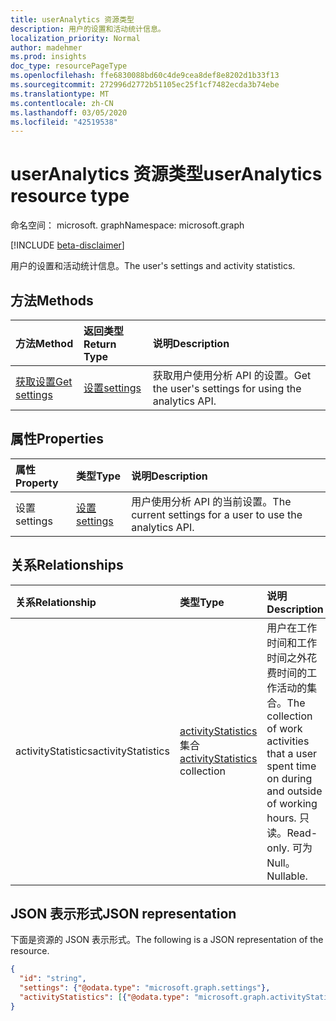 ```yaml
---
title: userAnalytics 资源类型
description: 用户的设置和活动统计信息。
localization_priority: Normal
author: madehmer
ms.prod: insights
doc_type: resourcePageType
ms.openlocfilehash: ffe6830088bd60c4de9cea8def8e8202d1b33f13
ms.sourcegitcommit: 272996d2772b51105ec25f1cf7482ecda3b74ebe
ms.translationtype: MT
ms.contentlocale: zh-CN
ms.lasthandoff: 03/05/2020
ms.locfileid: "42519538"
---
```

# <a name="useranalytics-resource-type"></a><span data-ttu-id="07bed-103">userAnalytics 资源类型</span><span class="sxs-lookup"><span data-stu-id="07bed-103">userAnalytics resource type</span></span>

<span data-ttu-id="07bed-104">命名空间： microsoft. graph</span><span class="sxs-lookup"><span data-stu-id="07bed-104">Namespace: microsoft.graph</span></span>

[!INCLUDE [beta-disclaimer](../../includes/beta-disclaimer.md)]

<span data-ttu-id="07bed-105">用户的设置和活动统计信息。</span><span class="sxs-lookup"><span data-stu-id="07bed-105">The user's settings and activity statistics.</span></span>

## <a name="methods"></a><span data-ttu-id="07bed-106">方法</span><span class="sxs-lookup"><span data-stu-id="07bed-106">Methods</span></span>

| <span data-ttu-id="07bed-107">方法</span><span class="sxs-lookup"><span data-stu-id="07bed-107">Method</span></span>       | <span data-ttu-id="07bed-108">返回类型</span><span class="sxs-lookup"><span data-stu-id="07bed-108">Return Type</span></span> | <span data-ttu-id="07bed-109">说明</span><span class="sxs-lookup"><span data-stu-id="07bed-109">Description</span></span> |
|:-------------|:------------|:------------|
[<span data-ttu-id="07bed-110">获取设置</span><span class="sxs-lookup"><span data-stu-id="07bed-110">Get settings</span></span>](../api/useranalytics-get-settings.md) | [<span data-ttu-id="07bed-111">设置</span><span class="sxs-lookup"><span data-stu-id="07bed-111">settings</span></span>](settings.md) | <span data-ttu-id="07bed-112">获取用户使用分析 API 的设置。</span><span class="sxs-lookup"><span data-stu-id="07bed-112">Get the user's settings for using the analytics API.</span></span>|

## <a name="properties"></a><span data-ttu-id="07bed-113">属性</span><span class="sxs-lookup"><span data-stu-id="07bed-113">Properties</span></span>

| <span data-ttu-id="07bed-114">属性</span><span class="sxs-lookup"><span data-stu-id="07bed-114">Property</span></span>     | <span data-ttu-id="07bed-115">类型</span><span class="sxs-lookup"><span data-stu-id="07bed-115">Type</span></span>        | <span data-ttu-id="07bed-116">说明</span><span class="sxs-lookup"><span data-stu-id="07bed-116">Description</span></span> |
|:-------------|:------------|:------------|
|<span data-ttu-id="07bed-117">设置</span><span class="sxs-lookup"><span data-stu-id="07bed-117">settings</span></span>|[<span data-ttu-id="07bed-118">设置</span><span class="sxs-lookup"><span data-stu-id="07bed-118">settings</span></span>](settings.md)|<span data-ttu-id="07bed-119">用户使用分析 API 的当前设置。</span><span class="sxs-lookup"><span data-stu-id="07bed-119">The current settings for a user to use the analytics API.</span></span>|

## <a name="relationships"></a><span data-ttu-id="07bed-120">关系</span><span class="sxs-lookup"><span data-stu-id="07bed-120">Relationships</span></span>

| <span data-ttu-id="07bed-121">关系</span><span class="sxs-lookup"><span data-stu-id="07bed-121">Relationship</span></span> | <span data-ttu-id="07bed-122">类型</span><span class="sxs-lookup"><span data-stu-id="07bed-122">Type</span></span>        | <span data-ttu-id="07bed-123">说明</span><span class="sxs-lookup"><span data-stu-id="07bed-123">Description</span></span> |
|:-------------|:------------|:------------|
|<span data-ttu-id="07bed-124">activityStatistics</span><span class="sxs-lookup"><span data-stu-id="07bed-124">activityStatistics</span></span>|<span data-ttu-id="07bed-125">[activityStatistics](activitystatistics.md)集合</span><span class="sxs-lookup"><span data-stu-id="07bed-125">[activityStatistics](activitystatistics.md) collection</span></span>| <span data-ttu-id="07bed-126">用户在工作时间和工作时间之外花费时间的工作活动的集合。</span><span class="sxs-lookup"><span data-stu-id="07bed-126">The collection of work activities that a user spent time on during and outside of working hours.</span></span> <span data-ttu-id="07bed-127">只读。</span><span class="sxs-lookup"><span data-stu-id="07bed-127">Read-only.</span></span> <span data-ttu-id="07bed-128">可为 Null。</span><span class="sxs-lookup"><span data-stu-id="07bed-128">Nullable.</span></span>|

## <a name="json-representation"></a><span data-ttu-id="07bed-129">JSON 表示形式</span><span class="sxs-lookup"><span data-stu-id="07bed-129">JSON representation</span></span>

<span data-ttu-id="07bed-130">下面是资源的 JSON 表示形式。</span><span class="sxs-lookup"><span data-stu-id="07bed-130">The following is a JSON representation of the resource.</span></span>

<!-- {
  "blockType": "resource",
  "keyProperty": "id",
  "optionalProperties": [
    "activityStatistics"
  ],
  "@odata.type": "microsoft.graph.userAnalytics"
}-->

```json
{
  "id": "string",
  "settings": {"@odata.type": "microsoft.graph.settings"},
  "activityStatistics": [{"@odata.type": "microsoft.graph.activityStatistics"}]
}
```

<!-- uuid: 16cd6b66-4b1a-43a1-adaf-3a886856ed98
2019-02-04 14:57:30 UTC -->
<!-- {
  "type": "#page.annotation",
  "description": "userAnalytics resource",
  "keywords": "",
  "section": "documentation",
  "tocPath": ""
}-->
